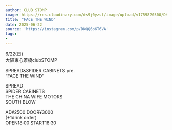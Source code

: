 ```yaml
---
author: CLUB STOMP
image: https://res.cloudinary.com/ds9j0yzsf/image/upload/v1759820300/DKQQ6b6T6VA.jpg
title: "FACE THE WIND"
date: 2025-06-22
source: 'https://instagram.com/p/DKQQ6b6T6VA'
tags:
- 
---
```

6/22(日)<br>
大阪東心斎橋clubSTOMP

SPREAD&SPIDER CABINETS pre.<br>
“FACE THE WIND”

SPREAD<br>
SPIDER CABINETS<br>
THE CHINA WIFE MOTORS<br>
SOUTH BLOW

AD¥2500 DOOR¥3000<br>
(+1drink order)<br>
OPEN18:00 START18:30